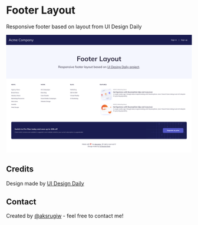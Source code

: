 # Footer Layout

Responsive footer based on layout from UI Design Daily

![Example](assets/images/screen.jpg)

## Credits

Design made by [UI Design Daily](https://uidesigndaily.com)

## Contact

Created by [@aksrugiw](https://github.com/aksrugiw) - feel free to contact me!
